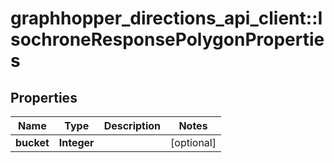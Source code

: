 # graphhopper_directions_api_client::IsochroneResponsePolygonProperties

## Properties
Name | Type | Description | Notes
------------ | ------------- | ------------- | -------------
**bucket** | **Integer** |  | [optional] 


